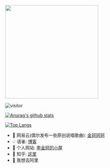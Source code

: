 <img src="https://github.com/lijinke666/lijinke666/blob/master/ysg.jpg" width="300"/>

![visitor](https://visitor-badge.glitch.me/badge?page_id=lijinke666.lijinke666)

[![Anurag's github stats](https://github-readme-stats.vercel.app/api?username=lijinke666&show_icons=true)](https://github.com/anuraghazra/github-readme-stats)

[![Top Langs](https://github-readme-stats.vercel.app/api/top-langs/?username=lijinke666)](https://github.com/anuraghazra/github-readme-stats)

- 🎵 网易云(偶尔发布一些原创说唱歌曲): [金珂珂珂](https://music.163.com/#/user/home?id=85987424)
- 💡 语雀: [博客](https://www.yuque.com/lijinke/blog)
- 📘 个人网站: [李金珂的小屋](https://www.lijinke.cn/)
- 📖 知乎: [这里](https://www.zhihu.com/people/duan-tui-xiao-ke-ji-17-22)
- 🐜 我想去阿里
